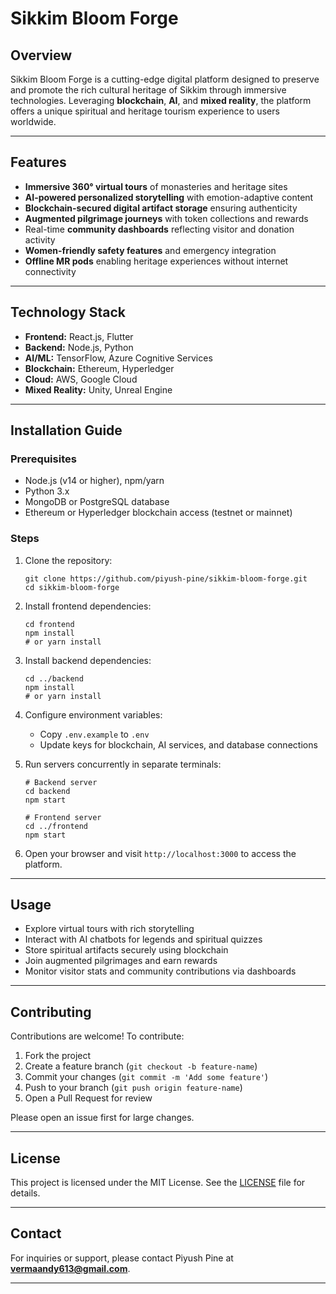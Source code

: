 
# Sikkim Bloom Forge

## Overview  
Sikkim Bloom Forge is a cutting-edge digital platform designed to preserve and promote the rich cultural heritage of Sikkim through immersive technologies. Leveraging **blockchain**, **AI**, and **mixed reality**, the platform offers a unique spiritual and heritage tourism experience to users worldwide.

---

## Features  
- **Immersive 360° virtual tours** of monasteries and heritage sites  
- **AI-powered personalized storytelling** with emotion-adaptive content  
- **Blockchain-secured digital artifact storage** ensuring authenticity  
- **Augmented pilgrimage journeys** with token collections and rewards  
- Real-time **community dashboards** reflecting visitor and donation activity  
- **Women-friendly safety features** and emergency integration  
- **Offline MR pods** enabling heritage experiences without internet connectivity

---

## Technology Stack  
- **Frontend:** React.js, Flutter  
- **Backend:** Node.js, Python  
- **AI/ML:** TensorFlow, Azure Cognitive Services  
- **Blockchain:** Ethereum, Hyperledger  
- **Cloud:** AWS, Google Cloud  
- **Mixed Reality:** Unity, Unreal Engine  

---

## Installation Guide  

### Prerequisites  
- Node.js (v14 or higher), npm/yarn  
- Python 3.x  
- MongoDB or PostgreSQL database  
- Ethereum or Hyperledger blockchain access (testnet or mainnet)  

### Steps  

1. Clone the repository:  
   ```
   git clone https://github.com/piyush-pine/sikkim-bloom-forge.git
   cd sikkim-bloom-forge
   ```

2. Install frontend dependencies:  
   ```
   cd frontend
   npm install
   # or yarn install
   ```

3. Install backend dependencies:  
   ```
   cd ../backend
   npm install
   # or yarn install
   ```

4. Configure environment variables:  
   - Copy `.env.example` to `.env`  
   - Update keys for blockchain, AI services, and database connections  

5. Run servers concurrently in separate terminals:  
   ```
   # Backend server
   cd backend
   npm start

   # Frontend server
   cd ../frontend
   npm start
   ```

6. Open your browser and visit `http://localhost:3000` to access the platform.

---

## Usage  
- Explore virtual tours with rich storytelling  
- Interact with AI chatbots for legends and spiritual quizzes  
- Store spiritual artifacts securely using blockchain  
- Join augmented pilgrimages and earn rewards  
- Monitor visitor stats and community contributions via dashboards  

---

## Contributing  
Contributions are welcome! To contribute:  

1. Fork the project  
2. Create a feature branch (`git checkout -b feature-name`)  
3. Commit your changes (`git commit -m 'Add some feature'`)  
4. Push to your branch (`git push origin feature-name`)  
5. Open a Pull Request for review  

Please open an issue first for large changes.

---

## License  
This project is licensed under the MIT License. See the [LICENSE](LICENSE) file for details.

---

## Contact  
For inquiries or support, please contact Piyush Pine at **vermaandy613@gmail.com**.

---


